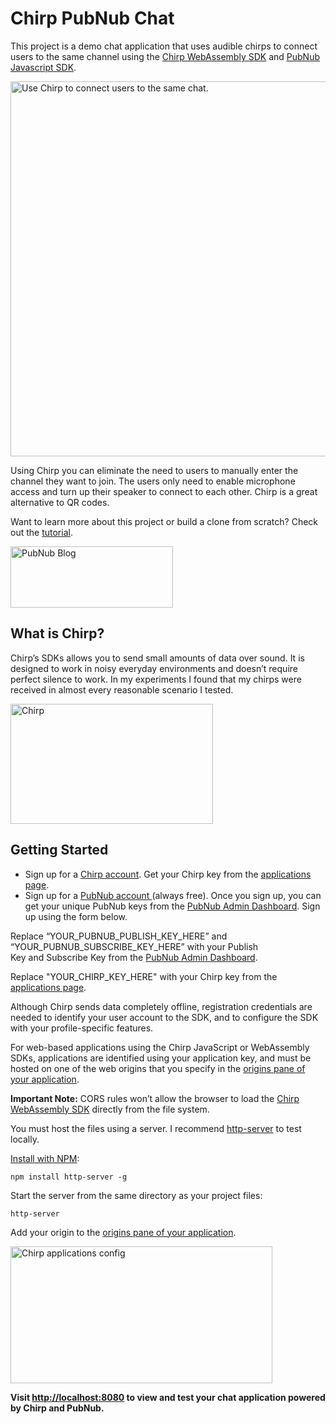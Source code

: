 # Chirp PubNub Chat

This project is a demo chat application that uses audible chirps to connect users to the same channel using the [Chirp WebAssembly SDK](https://developers.chirp.io/docs/getting-started/wasm) and [PubNub Javascript SDK](https://www.pubnub.com/docs/web-javascript/pubnub-javascript-sdk?devrel_gh=Chirp-PubNub-Chat).

<a href="https://www.pubnub.com/blog/how-to-send-chat-invites-using-chirp/?devrel_gh=Chirp-PubNub-Chat"><img class="aligncenter" src="https://www.pubnub.com/blog/wp-content/uploads/2019/04/chirp-chat.gif" alt="Use Chirp to connect users to the same chat." width="600" /></a>

Using Chirp you can eliminate the need to users to manually enter the channel they want to join. The users only need to enable microphone access and turn up their speaker to connect to each other. Chirp is a great alternative to QR codes.

Want to learn more about this project or build a clone from scratch? Check out the [tutorial](https://www.pubnub.com/blog/how-to-send-chat-invites-using-chirp/?devrel_gh=Chirp-PubNub-Chat).

<a href="https://www.pubnub.com/blog/how-to-send-chat-invites-using-chirp/?devrel_gh=Chirp-PubNub-Chat">
    <img alt="PubNub Blog" src="https://i.imgur.com/aJ927CO.png" width=260 height=98/>
</a>

## What is Chirp?

Chirp’s SDKs allows you to send small amounts of data over sound. It is designed to work in noisy everyday environments and doesn’t require perfect silence to work. In my experiments I found that my chirps were received in almost every reasonable scenario I tested.

<a href="https://chirp.io" target="_blank" rel="noopener"><img src="https://www.pubnub.com/blog/wp-content/uploads/2019/04/chirp.io_.gif" alt="Chirp" width="324" height="192" /></a>

## Getting Started

<ul>
 	<li>Sign up for a <a href="https://developers.chirp.io" target="_blank" rel="noopener noreferrer">Chirp account</a>. Get your Chirp key from the <a href="https://developers.chirp.io/applications" target="_blank" rel="noopener noreferrer">applications page</a>.</li>
 	<li>Sign up for a <a href="https://dashboard.pubnub.com/signup/" target="_blank" rel="noopener noreferrer">PubNub account </a>(always free). Once you sign up, you can get your unique PubNub keys from the <a href="https://admin.pubnub.com/" target="_blank" rel="noopener noreferrer">PubNub Admin Dashboard</a>. Sign up using the form below.</li>
</ul>

Replace “YOUR_PUBNUB_PUBLISH_KEY_HERE” and “YOUR_PUBNUB_SUBSCRIBE_KEY_HERE” with your Publish Key and Subscribe Key from the <a href="https://admin.pubnub.com/" target="_blank" rel="noopener noreferrer">PubNub Admin Dashboard</a>.

Replace "YOUR_CHIRP_KEY_HERE" with your Chirp key from the <a href="https://developers.chirp.io/applications" target="_blank" rel="noopener noreferrer">applications page</a>.

Although Chirp sends data completely offline, registration credentials are needed to identify your user account to the SDK, and to configure the SDK with your profile-specific features.
<p class="paragraph paragraph--margin-bottom ">For web-based applications using the Chirp JavaScript or WebAssembly SDKs, applications are identified using your application key, and must be hosted on one of the web origins that you specify in the <a href="https://developers.chirp.io/applications">origins pane of your application</a>.</p>

<strong>Important Note:</strong> CORS rules won’t allow the browser to load the <a href="https://developers.chirp.io/docs/getting-started/wasm" target="_blank" rel="noopener noreferrer">Chirp WebAssembly SDK</a> directly from the file system.

You must host the files using a server. I recommend <a href="https://www.npmjs.com/package/http-server" target="_blank" rel="noopener noreferrer">http-server</a> to test locally.

<a href="https://www.npmjs.com/get-npm" target="_blank" rel="noopener">Install with NPM</a>:

<code>npm install http-server -g</code>

Start the server from the same directory as your project files:

<code>http-server</code>

Add your origin to the <a href="https://developers.chirp.io/applications" target="_blank" rel="noopener">origins pane of your application</a>.

<a href="https://developers.chirp.io/applications" target="_blank" rel="noopener"><img src="https://www.pubnub.com/blog/wp-content/uploads/2019/04/Screen-Shot-2019-04-15-at-3.24.29-PM.png" alt="Chirp applications config" width="419" height="219" /></a>

<strong>Visit <a href="http://localhost:8080" target="_blank" rel="noopener">http://localhost:8080</a> to view and test your chat application powered by Chirp and PubNub.</strong>
